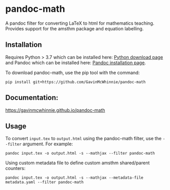 # pandoc-math
A pandoc filter for converting LaTeX to html for mathematics teaching. Provides support for the amsthm package and equation labelling.

Installation
------------

Requires Python > 3.7 which can be installed here: [Python download page](https://www.python.org/downloads/) and Pandoc which can be installed here: [Pandoc installation page](https://pandoc.org/installing.html).

To download pandoc-math, use the pip tool with the command:

    pip install git+https://github.com/GavinMcWhinnie/pandoc-math

Documentation:
-------------
https://gavinmcwhinnie.github.io/pandoc-math

Usage
-----
To convert `input.tex` to `output.html` using the pandoc-math filter, use the `--filter` argument. For example:

    pandoc input.tex -o output.html -s --mathjax --filter pandoc-math

Using custom metadata file to define custom amsthm shared/parent counters:

    pandoc input.tex -o output.html -s --mathjax --metadata-file metadata.yaml --filter pandoc-math
